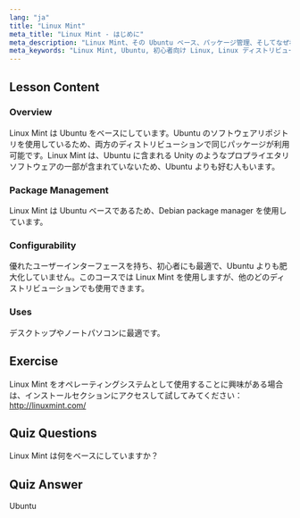 ```yaml
---
lang: "ja"
title: "Linux Mint"
meta_title: "Linux Mint - はじめに"
meta_description: "Linux Mint、その Ubuntu ベース、パッケージ管理、そしてなぜ初心者にとって素晴らしいのかを学びましょう。その機能と今日から始める方法を発見してください！"
meta_keywords: "Linux Mint, Ubuntu, 初心者向け Linux, Linux ディストリビューション，Linux チュートリアル，Debian パッケージマネージャー, Linux ガイド"
---
```


## Lesson Content

### Overview

Linux Mint は Ubuntu をベースにしています。Ubuntu のソフトウェアリポジトリを使用しているため、両方のディストリビューションで同じパッケージが利用可能です。Linux Mint は、Ubuntu に含まれる Unity のようなプロプライエタリソフトウェアの一部が含まれていないため、Ubuntu よりも好む人もいます。

### Package Management

Linux Mint は Ubuntu ベースであるため、Debian package manager を使用しています。

### Configurability

優れたユーザーインターフェースを持ち、初心者にも最適で、Ubuntu よりも肥大化していません。このコースでは Linux Mint を使用しますが、他のどのディストリビューションでも使用できます。

### Uses

デスクトップやノートパソコンに最適です。

## Exercise

Linux Mint をオペレーティングシステムとして使用することに興味がある場合は、インストールセクションにアクセスして試してみてください：<http://linuxmint.com/>

## Quiz Questions

Linux Mint は何をベースにしていますか？

## Quiz Answer

Ubuntu
